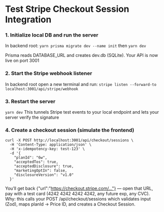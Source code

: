 # Test Stripe Checkout Session Integration

### 1. Initialize local DB and run the server
In backend root:
`yarn prisma migrate dev --name init`
then
`yarn dev`

Prisma reads DATABASE_URL and creates dev.db (SQLite). Your API is now live on port 3001

### 2. Start the Stripe webhook listener
In backend root open a new terminal and run:
`stripe listen --forward-to localhost:3001/api/stripe/webhook`

### 3. Restart the server 
`yarn dev`
This tunnels Stripe test events to your local endpoint and lets your server verify the signature

### 4. Create a checkout session (simulate the frontend)
```
curl -X POST http://localhost:3001/api/checkout/sessions \
  -H 'Content-Type: application/json' \
  -H 'x-idempotency-key: test-123' \
  -d '{
    "planId": "6w",
    "acceptedTos": true,
    "acceptedDisclosure": true,
    "marketingOptIn": false,
    "disclosureVersion": "v1.0"
  }'
```

You’ll get back {"url":"https://checkout.stripe.com/..."} — open that URL, pay with a test card (4242 4242 4242 4242, any future exp, any CVC).
Why: this calls your POST /api/checkout/sessions which validates input (Zod), maps planId → Price ID, and creates a Checkout Session.
